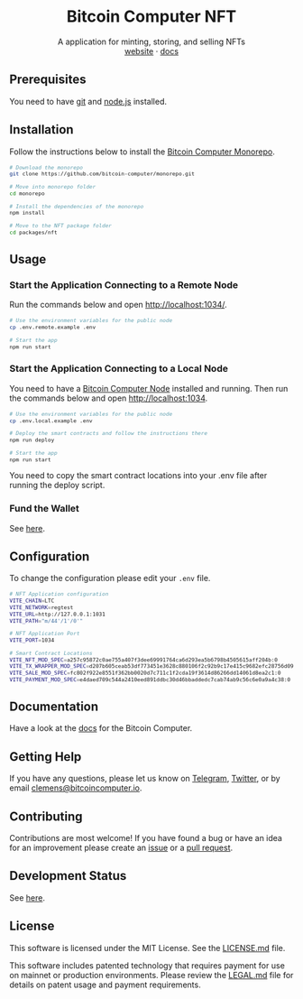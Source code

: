 <div align="center">
  <h1>Bitcoin Computer NFT</h1>
  <p>
    A application for minting, storing, and selling NFTs
    <br />
    <a href="http://bitcoincomputer.io/">website</a> &#183; <a href="http://docs.bitcoincomputer.io/">docs</a>
  </p>
</div>

## Prerequisites

You need to have [git](https://www.git-scm.com/) and [node.js](https://nodejs.org/en/) installed.

## Installation

Follow the instructions below to install the [Bitcoin Computer Monorepo](https://github.com/bitcoin-computer/monorepo).

<font size=1>

```sh
# Download the monorepo
git clone https://github.com/bitcoin-computer/monorepo.git

# Move into monorepo folder
cd monorepo

# Install the dependencies of the monorepo
npm install

# Move to the NFT package folder
cd packages/nft
```

</font>

## Usage

### Start the Application Connecting to a Remote Node

Run the commands below and open [http://localhost:1034/](http://localhost:1034/).

<font size=1>

```bash
# Use the environment variables for the public node
cp .env.remote.example .env

# Start the app
npm run start
```

</font>

### Start the Application Connecting to a Local Node

You need to have a [Bitcoin Computer Node](https://github.com/bitcoin-computer/monorepo/tree/main/packages/node#readme) installed and running. Then run the commands below and open [http://localhost:1034](http://localhost:1034).

<font size=1>

```bash
# Use the environment variables for the public node
cp .env.local.example .env

# Deploy the smart contracts and follow the instructions there
npm run deploy

# Start the app
npm run start
```

</font>

You need to copy the smart contract locations into your .env file after running the deploy script.

### Fund the Wallet

See [here](https://github.com/bitcoin-computer/monorepo/tree/main/packages/node#fund-the-wallet).

## Configuration

To change the configuration please edit your `.env` file.

<font size=1>

```bash
# NFT Application configuration
VITE_CHAIN=LTC
VITE_NETWORK=regtest
VITE_URL=http://127.0.0.1:1031
VITE_PATH="m/44'/1'/0'"

# NFT Application Port
VITE_PORT=1034

# Smart Contract Locations
VITE_NFT_MOD_SPEC=a257c95872c0ae755a407f3dee69991764ca6d293ea5b6798b4505615aff204b:0
VITE_TX_WRAPPER_MOD_SPEC=d207b605ceab53df773451e3628c880106f2c92b9c17e415c9682efc28756d09:0
VITE_SALE_MOD_SPEC=fc802f922e8551f362bb0020d7c711c1f2cda19f3614d86266dd14061d8ea2c1:0
VITE_PAYMENT_MOD_SPEC=e4daed709c544a2410eed891ddbc30d46bbaddedc7cab74ab9c56c6e0a9a4c38:0
```

</font>

## Documentation

Have a look at the [docs](https://docs.bitcoincomputer.io/) for the Bitcoin Computer.

## Getting Help

If you have any questions, please let us know on <a href="https://t.me/thebitcoincomputer" target="_blank">Telegram</a>, <a href="https://twitter.com/TheBitcoinToken" target="_blank">Twitter</a>, or by email clemens@bitcoincomputer.io.

## Contributing

Contributions are most welcome! If you have found a bug or have an idea for an improvement please create an [issue](https://github.com/bitcoin-computer/monorepo/issues) or a [pull request](https://github.com/bitcoin-computer/monorepo/pulls).

## Development Status

See [here](https://github.com/bitcoin-computer/monorepo/tree/main/packages/lib#development-status).

## License

This software is licensed under the MIT License. See the [LICENSE.md](./LICENSE.md) file.

This software includes patented technology that requires payment for use on mainnet or production environments. Please review the [LEGAL.md](./LEGAL.md) file for details on patent usage and payment requirements.

[node]: https://github.com/bitcoin-computer/monorepo/tree/main/packages/node
